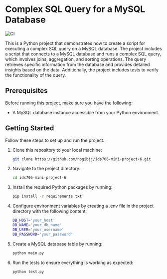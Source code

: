 # Complex SQL Query for a MySQL Database 

![CI](https://github.com/nogibjj/ids706-mini-project-6/actions/workflows/main.yml/badge.svg)


This is a Python project that demonstrates how to create a script for executing a complex SQL query on a MySQL database. The project includes a script that connects to a MySQL database and runs a complex SQL query, which involves joins, aggregation, and sorting operations. The query retrieves specific information from the database and provides detailed insights based on the data. Additionally, the project includes tests to verify the functionality of the query.


## Prerequisites
 
Before running this project, make sure you have the following:

* A MySQL database instance accessible from your Python environment.

## Getting Started

Follow these steps to set up and run the project:

1. Clone this repository to your local machine:

   ```bash
   git clone https://github.com/nogibjj/ids706-mini-project-6.git
   ```

2. Navigate to the project directory:

   ```bash
   cd ids706-mini-project-6
   ```
   
3. Install the required Python packages by running:

   ```bash
   pip install -r requirements.txt
   ```

4. Configure environment variables by creating a .env file in the project directory with the following content:

   ```bash
   DB_HOST='your_host'
   DB_NAME='your_db_name'
   DB_USER='your_username'
   DB_PASSWORD='your_password'
   ```

5. Create a MySQL database table by running:

   ```bash
   python main.py
   ```

6. Run the tests to ensure everything is working as expected:

   ```bash
   python test.py
   ```
